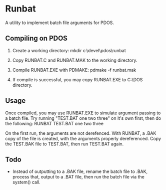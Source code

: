 # Runbat

A utility to implement batch file arguments for PDOS.

## Compiling on PDOS

1. Create a working directory:
mkdir c:\devel\pdos\runbat

2. Copy RUNBAT.C and RUNBAT.MAK to the working directory.

3. Compile RUNBAT.EXE with PDMAKE:
pdmake -f runbat.mak

4. If compile is successful, you may copy RUNBAT.EXE to C:\DOS directory.

## Usage

Once compiled, you may use RUNBAT.EXE to simulate
argument passing to a batch file. Try running "TEST.BAT one two three" on it's own first, then do the following:
RUNBAT TEST.BAT one two three

On the first run, the arguments are not derefenced. With RUNBAT, a .BAK copy of the file is created, with the arguments properly dereferenced. Copy the TEST.BAK file to TEST.BAT, then run TEST.BAT again.

## Todo

* Instead of outputting to a .BAK file, rename the batch file to .BAK, process that, output to a .BAT file, then run the batch file via the system() call.